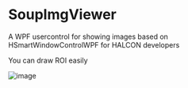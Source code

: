 # SoupImgViewer

A WPF usercontrol for showing images based on HSmartWindowControlWPF for HALCON developers

You can draw ROI easily

![image](in4ig-is5wn.gif)

